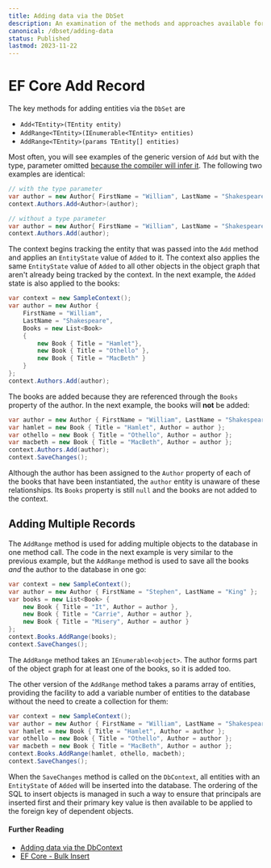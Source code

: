 ```yaml
---
title: Adding data via the DbSet
description: An examination of the methods and approaches available for adding data via the Entity Framework Core DbSet API 
canonical: /dbset/adding-data
status: Published
lastmod: 2023-11-22
---
```


# EF Core Add Record

The key methods for adding entities via the `DbSet` are

- `Add<TEntity>(TEntity entity)`
- `AddRange<TEntity>(IEnumerable<TEntity> entities)`
- `AddRange<TEntity>(params TEntity[] entities)`

Most often, you will see examples of the generic version of `Add` but with the type, parameter omitted [because the compiler will infer it](https://msdn.microsoft.com/en-us/library/twcad0zb.aspx). The following two examples are identical:

```csharp
// with the type parameter
var author = new Author{ FirstName = "William", LastName = "Shakespeare" };
context.Authors.Add<Author>(author);

// without a type parameter
var author = new Author{ FirstName = "William", LastName = "Shakespeare" };
context.Authors.Add(author);
```

The context begins tracking the entity that was passed into the `Add` method and applies an `EntityState` value of `Added` to it. The context also applies the same `EntityState` value of `Added` to all other objects in the object graph that aren't already being tracked by the context. In the next example, the `Added` state is also applied to the books:

```csharp
var context = new SampleContext();
var author = new Author {
    FirstName = "William",
    LastName = "Shakespeare",
    Books = new List<Book>
    {
        new Book { Title = "Hamlet"},
        new Book { Title = "Othello" },
        new Book { Title = "MacBeth" }
    }
};
context.Authors.Add(author);

```

The books are added because they are referenced through the `Books` property of the author. In the next example, the books will **not** be added:

```csharp
var author = new Author { FirstName = "William", LastName = "Shakespeare" };
var hamlet = new Book { Title = "Hamlet", Author = author };
var othello = new Book { Title = "Othello", Author = author };
var macbeth = new Book { Title = "MacBeth", Author = author };
context.Authors.Add(author);
context.SaveChanges();
```

Although the author has been assigned to the `Author` property of each of the books that have been instantiated, the `author` entity is unaware of these relationships. Its `Books` property is still `null` and the books are not added to the context.

## Adding Multiple Records

The `AddRange` method is used for adding multiple objects to the database in one method call. The code in the next example is very similar to the previous example, but the `AddRange` method is used to save all the books _and_ the author to the database in one go:

```csharp
var context = new SampleContext();
var author = new Author { FirstName = "Stephen", LastName = "King" };
var books = new List<Book> {
    new Book { Title = "It", Author = author },
    new Book { Title = "Carrie", Author = author },
    new Book { Title = "Misery", Author = author }
};
context.Books.AddRange(books);
context.SaveChanges();
```

The `AddRange` method takes an `IEnumerable<object>`. The author forms part of the object graph for at least one of the books, so it is added too. 

The other version of the `AddRange` method takes a params array of entities, providing the facility to add a variable number of entities to the database without the need to create a collection for them:

```csharp
var context = new SampleContext();
var author = new Author { FirstName = "William", LastName = "Shakespeare" };
var hamlet = new Book { Title = "Hamlet", Author = author };
var othello = new Book { Title = "Othello", Author = author };
var macbeth = new Book { Title = "MacBeth", Author = author };
context.Books.AddRange(hamlet, othello, macbeth);
context.SaveChanges();
```

When the `SaveChanges` method is called on the `DbContext`, all entities with an `EntityState` of `Added` will be inserted into the database. The ordering of the SQL to insert objects is managed in such a way to ensure that principals are inserted first and their primary key value is then available to be applied to the foreign key of dependent objects. 

#### Further Reading

- [Adding data via the DbContext](/dbcontext/adding-data)
- [EF Core - Bulk Insert](https://entityframework-extensions.net/bulk-insert)
